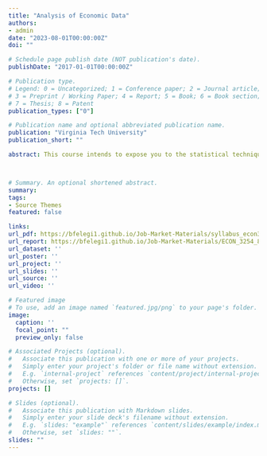 ```yaml
---
title: "Analysis of Economic Data"
authors:
- admin
date: "2023-08-01T00:00:00Z"
doi: ""

# Schedule page publish date (NOT publication's date).
publishDate: "2017-01-01T00:00:00Z"

# Publication type.
# Legend: 0 = Uncategorized; 1 = Conference paper; 2 = Journal article;
# 3 = Preprint / Working Paper; 4 = Report; 5 = Book; 6 = Book section;
# 7 = Thesis; 8 = Patent
publication_types: ["0"]

# Publication name and optional abbreviated publication name.
publication: "Virginia Tech University"
publication_short: ""

abstract: This course intends to expose you to the statistical techniques that economists use for estimating, testing, and forecasting economic relationships. The emphasis is on understanding the techniques involved and what they mean in terms of the economic problem being studied. Successful completion of this course should allow you to (1) understand empirical literature in economics and (2) be prepared to start doing independent research using economic data, particularly in upper-level classes. This course will emphasize economic applications over statistical theory. Through this course, you will have gained the skills necessary to be a thoughtful consumer of social science research. You will be able read and understand the output that is generated when you estimate a model. You will be able to identify and analyze the basic problems that can arise when using ordinary least squares estimation and you will be able to implement the appropriate techniques to overcome these problems. Students often find the course to be rigorous and demanding. We will move quickly and cover a large amount of material. I advise you to prepare for class and keep up with the material, as the course does not lend itself to memorization or all-night cram sessions.



# Summary. An optional shortened abstract.
summary: 
tags:
- Source Themes
featured: false

links:
url_pdf: https://bfelegi1.github.io/Job-Market-Materials/syllabus_econ3254_f23.pdf
url_report: https://bfelegi1.github.io/Job-Market-Materials/ECON_3254_84477_Course_Report_bfelegi.pdf
url_dataset: ''
url_poster: ''
url_project: ''
url_slides: ''
url_source: ''
url_video: ''

# Featured image
# To use, add an image named `featured.jpg/png` to your page's folder. 
image:
  caption: ''
  focal_point: ""
  preview_only: false

# Associated Projects (optional).
#   Associate this publication with one or more of your projects.
#   Simply enter your project's folder or file name without extension.
#   E.g. `internal-project` references `content/project/internal-project/index.md`.
#   Otherwise, set `projects: []`.
projects: []

# Slides (optional).
#   Associate this publication with Markdown slides.
#   Simply enter your slide deck's filename without extension.
#   E.g. `slides: "example"` references `content/slides/example/index.md`.
#   Otherwise, set `slides: ""`.
slides: ""
---
```

